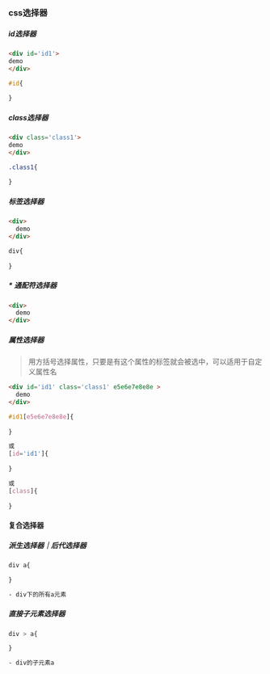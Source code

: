 ### css选择器

##### id选择器

```html
<div id='id1'>
demo
</div>
```

```css
#id{
  
}
```



##### class选择器

```html
<div class='class1'>
demo
</div>
```

```css
.class1{
  
}
```



##### 标签选择器

```html
<div>
  demo
</div>
```

```css
div{
  
}
```



##### * 通配符选择器

```html
<div>
  demo
</div>
```



##### 属性选择器

> 用方括号选择属性，只要是有这个属性的标签就会被选中，可以适用于自定义属性名

```html
<div id='id1' class='class1' e5e6e7e8e8e >
  demo
</div>
```

```css
#id1[e5e6e7e8e8e]{
  
}

或
[id='id1']{
  
}

或
[class]{
  
}
```

#### 复合选择器

##### 派生选择器｜后代选择器

```css
div a{

}

- div下的所有a元素
```

##### 直接子元素选择器

```css 
div > a{

}

- div的子元素a
```

